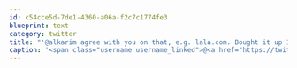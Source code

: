 ```yaml
---
id: c54cce5d-7de1-4360-a06a-f2c7c1774fe3
blueprint: text
category: twitter
title: "'@alkarim agree with you on that, e.g. lala.com. Bought it up 1yr+, and they still haven't delivered a could-based music service (til today?)"
caption: '<span class="username username_linked">@<a href="https://twitter.com/alkarim" title="Alkarim Nasser 🌵">alkarim</a></span> agree with you on that, e.g. lala.com. Bought it up 1yr+, and they still haven''t delivered a could-based music service (til today?)'
---
```


